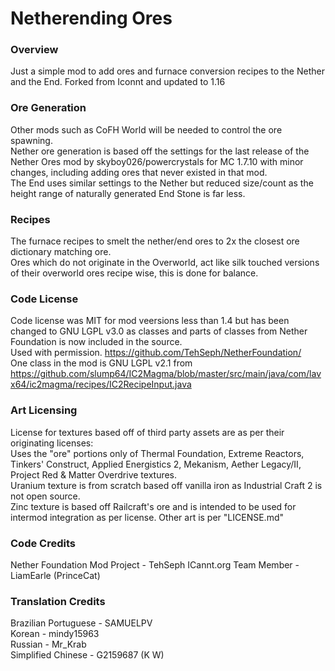 # Netherending Ores

### Overview
Just a simple mod to add ores and furnace conversion recipes to the Nether and the End.
Forked from Iconnt and updated to 1.16

### Ore Generation
Other mods such as CoFH World will be needed to control the ore spawning.\
Nether ore generation is based off the settings for the last release of the Nether Ores mod by skyboy026/powercrystals for MC 1.7.10 with minor changes, including adding ores that never existed in that mod.\
The End uses similar settings to the Nether but reduced size/count as the height range of naturally generated End Stone is far less.

### Recipes
The furnace recipes to smelt the nether/end ores to 2x the closest ore dictionary matching ore.\
Ores which do not originate in the Overworld, act like silk touched versions of their overworld ores recipe wise, this is done for balance.

### Code License
Code license was MIT for mod veersions less than 1.4 but has been changed to GNU LGPL v3.0 as classes and parts of classes from Nether Foundation is now included in the source.\
Used with permission. https://github.com/TehSeph/NetherFoundation/ \
One class in the mod is GNU LGPL v2.1 from https://github.com/slump64/IC2Magma/blob/master/src/main/java/com/lavx64/ic2magma/recipes/IC2RecipeInput.java

### Art Licensing
License for textures based off of third party assets are as per their originating licenses:\
Uses the "ore" portions only of Thermal Foundation, Extreme Reactors, Tinkers' Construct, Applied Energistics 2, Mekanism, Aether Legacy/II, Project Red & Matter Overdrive textures.\
Uranium texture is from scratch based off vanilla iron as Industrial Craft 2 is not open source.\
Zinc texture is based off Railcraft's ore and is intended to be used for intermod integration as per license.
Other art is per "LICENSE.md"

### Code Credits
Nether Foundation Mod Project - TehSeph
ICannt.org Team Member - LiamEarle (PrinceCat)

### Translation Credits
Brazilian Portuguese - SAMUELPV\
Korean - mindy15963\
Russian - Mr_Krab\
Simplified Chinese - G2159687 (K W)
